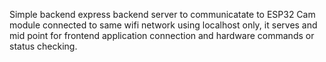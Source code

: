 Simple backend express backend server to communicatate to ESP32 Cam module connected to same wifi network 
using localhost only, it serves and mid point for frontend application connection and hardware commands or status checking.
